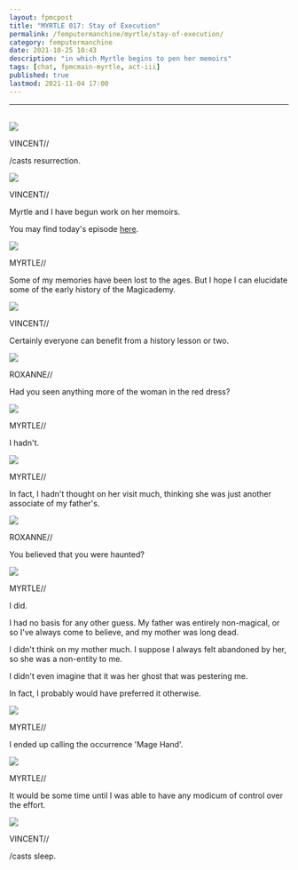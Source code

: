 ```yaml
---
layout: fpmcpost
title: "MYRTLE 017: Stay of Execution"
permalink: /femputermanchine/myrtle/stay-of-execution/
category: femputermanchine
date: 2021-10-25 10:43
description: "in which Myrtle begins to pen her memoirs"
tags: [chat, fpmcmain-myrtle, act-iii]
published: true
lastmod: 2021-11-04 17:00
---
```

[//]: # ( 10/25/21  -added)
[//]: # ( 11/04/21  -title added)

*****
<br/>

<div class="chat-box">
<img src="{{ site.url }}/assets/tb/vincent-tbfine.jpg" class="chat-portrait" />
<p class="ppl-sez">VINCENT//</p>
<p class="ppl-sez">/casts resurrection.</p>
</div>

<div class="chat-box">
<img src="{{ site.url }}/assets/tb/vincent-tbfine.jpg" class="chat-portrait" />
<p class="ppl-sez">VINCENT//</p>
<p class="ppl-sez">Myrtle and I have begun work on her memoirs.</p>
<p class="ppl-sez">You may find today's episode <a href="{{ '/femputermanchine/myrtle-0-i' | prepend: site.url }}">here</a>.</p>
</div>

<div class="chat-box">
<img src="{{ site.url }}/assets/tb/myrtle-hairtb.jpg" class="chat-portrait" />
<p class="ppl-sez">MYRTLE//</p>
<p class="ppl-sez">Some of my memories have been lost to the ages. But I hope I can elucidate some of the early history of the Magicademy.</p>
</div>

<div class="chat-box">
<img src="{{ site.url }}/assets/tb/vincent-tbfine.jpg" class="chat-portrait" />
<p class="ppl-sez">VINCENT//</p>
<p class="ppl-sez">Certainly everyone can benefit from a history lesson or two.</p>
</div>

<div class="chat-box">
<img src="{{ site.url }}/assets/tb/roxanne-tb.jpg" class="chat-portrait" />
<p class="ppl-sez">ROXANNE//</p>
<p class="ppl-sez">Had you seen anything more of the woman in the red dress?</p>
</div>

<div class="chat-box">
<img src="{{ site.url }}/assets/tb/myrtle-hairtb.jpg" class="chat-portrait" />
<p class="ppl-sez">MYRTLE//</p>
<p class="ppl-sez">I hadn't.</p>
</div>

<div class="chat-box">
<img src="{{ site.url }}/assets/tb/myrtle-hairtb.jpg" class="chat-portrait" />
<p class="ppl-sez">MYRTLE//</p>
<p class="ppl-sez">In fact, I hadn't thought on her visit much, thinking she was just another associate of my father's.</p>
</div>

<div class="chat-box">
<img src="{{ site.url }}/assets/tb/roxanne-tb.jpg" class="chat-portrait" />
<p class="ppl-sez">ROXANNE//</p>
<p class="ppl-sez">You believed that you were haunted?</p>
</div>

<div class="chat-box">
<img src="{{ site.url }}/assets/tb/myrtle-hairtb.jpg" class="chat-portrait" />
<p class="ppl-sez">MYRTLE//</p>
<p class="ppl-sez">I did.</p>
<p class="ppl-sez">I had no basis for any other guess. My father was entirely non-magical, or so I've always come to believe, and my mother was long dead.</p>
<p class="ppl-sez">I didn't think on my mother much. I suppose I always felt abandoned by her, so she was a non-entity to me.</p>
<p class="ppl-sez">I didn't even imagine that it was her ghost that was pestering me.</p>
<p class="ppl-sez">In fact, I probably would have preferred it otherwise.</p>
</div>

<div class="chat-box">
<img src="{{ site.url }}/assets/tb/myrtle-hairtb.jpg" class="chat-portrait" />
<p class="ppl-sez">MYRTLE//</p>
<p class="ppl-sez">I ended up calling the occurrence 'Mage Hand'.</p>
</div>

<div class="chat-box">
<img src="{{ site.url }}/assets/tb/myrtle-hairtb.jpg" class="chat-portrait" />
<p class="ppl-sez">MYRTLE//</p>
<p class="ppl-sez">It would be some time until I was able to have any modicum of control over the effort.</p>
</div>

<div class="chat-box">
<img src="{{ site.url }}/assets/tb/vincent-tbfine.jpg" class="chat-portrait" />
<p class="ppl-sez">VINCENT//</p>
<p class="ppl-sez">/casts sleep.</p>
</div>


